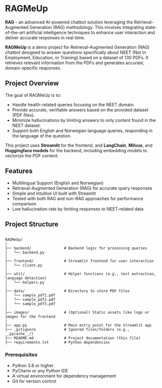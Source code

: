 # RAGMeUp

**RAG** - an advanced AI-powered chatbot solution leveraging the Retrieval-Augmented Generation (RAG) methodology. 
This involves integrating state-of-the-art artificial intelligence techniques to enhance user interaction and deliver accurate responses in real-time.

**RAGMeUp** is a demo project for Retrieval-Augmented Generation (RAG) chatbot designed to answer questions specifically about NEET (Not in Employment, Education, or Training) based on a dataset of 130 PDFs. It retrieves relevant information from the PDFs and generates accurate, domain-specific responses. 

## Project Overview

The goal of RAGMeUp is to:
- Handle health-related queries focusing on the NEET domain.
- Provide accurate, verifiable answers based on the provided dataset (PDF files).
- Minimize hallucinations by limiting answers to only content found in the NEET dataset.
- Support both English and Norwegian language queries, responding in the language of the question.

This project uses **Streamlit** for the frontend, and **LangChain**, **Milvus**, and **Huggingface models** for the backend, including embedding models to vectorize the PDF content.

## Features

- Multilingual Support (English and Norwegian)
- Retrieval-Augmented Generation (RAG) for accurate query responses
- Simple and intuitive UI built with Streamlit
- Tested with both RAG and non-RAG approaches for performance comparison
- Low hallucination rate by limiting responses to NEET-related data

## Project Structure

```

RAGMeUp/
│
├── backend/               # Backend logic for processing queries
│   └── backend.py
│
├── frontend/              # Streamlit frontend for user interaction
│   └── client.py
│
├── util/                  # Helper functions (e.g., text extraction, language detection)
│   └── helpers.py
│
├── data/                  # Directory to store PDF files
│   └── sample_pdf1.pdf
│   └── sample_pdf2.pdf
│   └── sample_pdf3.pdf
│
├── images/                # (Optional) Static assets like logo or images for the frontend
│
├── app.py                 # Main entry point for the Streamlit app
├── .gitignore             # Ignored files/folders (e.g., __pycache__/)
├── README.md              # Project documentation (this file)
├── requirements.txt       # Python dependencies
```

### Prerequisites
- Python 3.8 or higher
- PyCharm or any Python IDE
- A virtual environment for dependency management
- Git for version control




